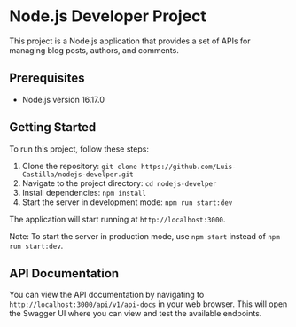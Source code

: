 # Node.js Developer Project

This project is a Node.js application that provides a set of APIs for managing blog posts, authors, and comments.

## Prerequisites

- Node.js version 16.17.0

## Getting Started

To run this project, follow these steps:

1. Clone the repository: `git clone https://github.com/Luis-Castilla/nodejs-develper.git`
2. Navigate to the project directory: `cd nodejs-develper`
3. Install dependencies: `npm install`
4. Start the server in development mode: `npm run start:dev`

The application will start running at `http://localhost:3000`.

Note: To start the server in production mode, use `npm start` instead of `npm run start:dev`.

## API Documentation

You can view the API documentation by navigating to `http://localhost:3000/api/v1/api-docs` in your web browser. This will open the Swagger UI where you can view and test the available endpoints.